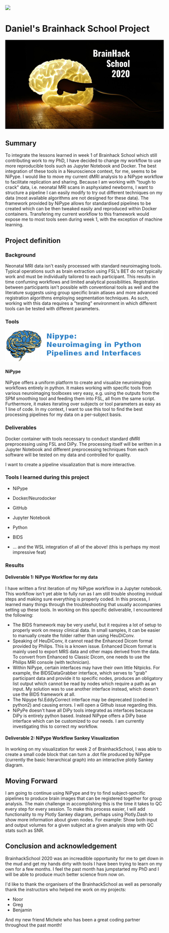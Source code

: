 [![](https://img.shields.io/badge/Visit-our%20project%20page-ff69b4)](https://school.brainhackmtl.org/project/template)

# Daniel's Brainhack School Project


![BrainHack School](bhs2020.png)

## Summary 

To integrate the lessons learned in week 1 of Brainhack School which still contributing work to my PhD, I have decided to change my workflow to use more reproducible tools such as Jupyter Notebook and Docker. The best integration of these tools in a Neuroscience context, for me, seems to be NiPype. I would like to move my current dMRI analysis to a NiPype workflow to facilitate replication and sharing. Because I am working with "tough to crack" data, i.e. neonatal MRI scans in asphyxiated newborns, I want to structure a pipeline I can easily modify to try out different techniques on my data (most available algorithms are not designed for these data). The framework provided by NiPype allows for standardised pipelines to be created which can be then tweaked easily and reproduced within Docker containers. Transfering my current workflow to this framework would expose me to most tools seen during week 1, with the exception of machine learning. 


## Project definition 

### Background

Neonatal MRI data isn't easily processed with standard neuroimaging tools. Typical operations such as brain extraction using FSL's BET do not typically work and must be individually tailored to each participant. This results in time confuming workflows and limited analytical possibilities. Registration between participants isn't possible with conventional tools as well and the literature suggests using group specific brain atlases and more advanced registration algorithms employing segmentation techniques. As such, working with this data requires a "testing" environment in which different tools can be tested with different parameters.


### Tools 

![NiPype](nipype-banner-bg.png)
#### NiPype 
NiPype offers a uniform platform to create and visualize neuroimaging workflows entirely in python. It makes working with specific tools from various neuroimaging toolboxes very easy, e.g. using the outputs from the SPM smoothing tool and feeding them into FSL, all from the same script. Furthermore, it makes iterating over subjects or tool parameters as easy as 1 line of code. In my context, I want to use this tool to find the best processing pipelines for my data on a per-subject basis.

### Deliverables
Docker container with tools necessary to conduct standard dMRI preprocessing using FSL and DiPy. The processing itself will be written in a Jupyter Notebook and different preprocessing techniques from each software will be tested on my data and controlled for quality.

I want to create a pipeline visualization that is more interactive.

### Tools I learned during this project

- NiPype
- Docker/Neurodocker
- GitHub
- Jupyter Notebook
- Python
- BIDS

- ... and the WSL integration of all of the above! (this is perhaps my most impressive feat)
### Results 

#### Deliverable 1: NiPype Workflow for my data
I have written a first iteration of my NiPype workflow in a Jupyter notebook. This workflow isn't yet able to fully run as I am still trouble shooting invidual steps and making sure everything is properly coded. In this process, I learned many things through the troubleshooting that usually accompanies setting up these tools. In working on this specific deliverable, I encountered the following:
- The BIDS framework may be very useful, but it requires a lot of setup to properly work on messy clinical data. In small samples, it can be easier to manually create the folder rather than using HeuDiConv.
- Speaking of HeuDiConv, it cannot read the Enhanced Dicom format provided by Philips. This is a known issue. Enhanced Dicom format is mainly used to export MRS data and other maps derived from the data. To convert from Enhanced to Classic Dicom, one needs to use the Philips MRI console (with technician).
- Within NiPype, certain interfaces may have their own little Nitpicks. For example, the BIDSDataGrabber interface, which serves to "grab" participant data and provide it to specific nodes, produces an obligatory list output which cannot be read by nodes which require a path as an input. My solution was to use another interface instead, which doesn't use the BIDS framework at all.
- The Nipype fsl.EddyCorrect interface may be deprecated (coded in python2) and causing errors. I will open a Github issue regarding this.
- NiPyPe doesn't have all DiPy tools integrated as interfaces because DiPy is entirely python based. Instead NiPype offers a DiPy base interface which can be customized to our needs. I am currently investigating this to correct my workflow.
 

#### Deliverable 2: NiPype Workflow Sankey Visualization
In working on my visualization for week 2 of BrainhackSchool, I was able to create a small code block that can turn a .dot file produced by NiPype (currently the basic hierarchical graph) into an interactive plotly Sankey diagram.
 

## Moving Forward
I am going to continue using NiPype and try to find subject-specific pipelines to produce brain images that can be registered together for group analysis. The main challenge in accomplishing this is the time it takes to QC every step for every session. To make this process easier, I will add functionality to my Plotly Sankey diagram, perhaps using Plotly.Dash to show more information about given nodes. For example: Show both input and output volumes for a given subject at a given analysis step with QC stats such as SNR.

## Conclusion and acknowledgement
BrainhackSchool 2020 was an increadible opportunity for me to get down in the mud and get my hands dirty with tools I have been trying to learn on my own for a few months. I feel the past month has jumpstarted my PhD and I will be able to produce much better science from now on.

I'd like to thank the organisers of the BrainhackSchool as well as personally thank the instructors who helped me work on my projects:
- Noor 
- Greg
- Benjamin

And my new friend Michele who has been a great coding partner throughout the past month!